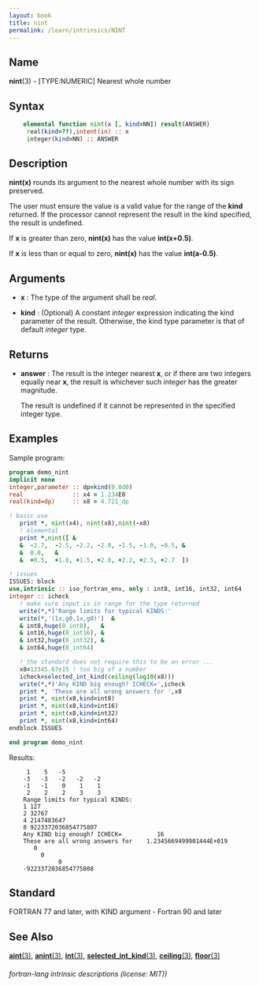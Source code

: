 ```yaml
---
layout: book
title: nint
permalink: /learn/intrinsics/NINT
---
```

## __Name__

__nint__(3) - \[TYPE:NUMERIC\] Nearest whole number

## __Syntax__
```fortran
    elemental function nint(x [, kind=NN]) result(ANSWER)
     real(kind=??),intent(in) :: x
     integer(kind=NN) :: ANSWER
```
## __Description__

__nint(x)__ rounds its argument to the nearest whole number with its
sign preserved.

The user must ensure the value is a valid value for the range of the
__kind__ returned. If the processor cannot represent the result in the kind
specified, the result is undefined.

If __x__ is greater than zero, __nint(x)__ has the value __int(x+0.5)__.

If __x__ is less than or equal to zero, __nint(x)__ has the value
__int(a-0.5)__.

## __Arguments__

  - __x__
    : The type of the argument shall be _real_.

  - __kind__
    : (Optional) A constant _integer_ expression indicating the kind
    parameter of the result. Otherwise, the kind type parameter is that
    of default _integer_ type.

## __Returns__

  - __answer__
    : The result is the integer nearest __x__, or if there are two integers
    equally near __x__, the result is whichever such _integer_ has the greater
    magnitude.

    The result is undefined if it cannot be represented in the specified
    integer type.

## __Examples__

Sample program:

```fortran
program demo_nint
implicit none
integer,parameter :: dp=kind(0.0d0)
real              :: x4 = 1.234E0
real(kind=dp)     :: x8 = 4.721_dp

! basic use
   print *, nint(x4), nint(x8),nint(-x8)
   ! elemental
   print *,nint([ &
   &  -2.7,  -2.5, -2.2, -2.0, -1.5, -1.0, -0.5, &
   &  0.0,   &
   &  +0.5,  +1.0, +1.5, +2.0, +2.2, +2.5, +2.7  ])

! issues
ISSUES: block
use,intrinsic :: iso_fortran_env, only : int8, int16, int32, int64
integer :: icheck
   ! make sure input is in range for the type returned
   write(*,*)'Range limits for typical KINDS:'
   write(*,'(1x,g0,1x,g0)')  &
   & int8,huge(0_int8),   &
   & int16,huge(0_int16), &
   & int32,huge(0_int32), &
   & int64,huge(0_int64)

   ! the standard does not require this to be an error ...
   x8=12345.67e15 ! too big of a number
   icheck=selected_int_kind(ceiling(log10(x8)))
   write(*,*)'Any KIND big enough? ICHECK=',icheck
   print *, 'These are all wrong answers for ',x8
   print *, nint(x8,kind=int8)
   print *, nint(x8,kind=int16)
   print *, nint(x8,kind=int32)
   print *, nint(x8,kind=int64)
endblock ISSUES

end program demo_nint
```
  Results:
```text
     1    5   -5
    -3   -3   -2   -2   -2
    -1   -1    0    1    1
     2    2    2    3    3
    Range limits for typical KINDS:
    1 127
    2 32767
    4 2147483647
    8 9223372036854775807
    Any KIND big enough? ICHECK=          16
    These are all wrong answers for    1.2345669499901444E+019
       0
         0
              0
    -9223372036854775808
```

## __Standard__

FORTRAN 77 and later, with KIND argument - Fortran 90 and later

## __See Also__

[__aint__(3)](AINT),
[__anint__(3)](ANINT),
[__int__(3)](INT),
[__selected_int_kind__(3)](SELECTED_INT_KIND),
[__ceiling__(3)](CEILING),
[__floor__(3)](FLOOR)

###### fortran-lang intrinsic descriptions (license: MIT))
